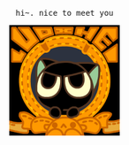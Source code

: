 <p align="center">
  <samp>
    hi~. nice to meet you
  </samp>
</p>

<div align="center">
  <img align="center" src="./imgs/banner.gif" width="200 " height="200" />
</div>
